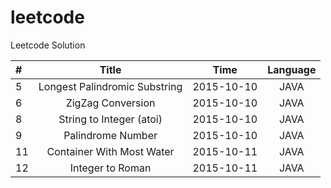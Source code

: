 # leetcode
Leetcode Solution

|#        | Title           | Time  | Language |
|:------- |:---------------:|:-----:|:--------:|
| 5 | Longest Palindromic Substring | 2015-10-10 | JAVA |
| 6 | ZigZag Conversion | 2015-10-10 | JAVA |
| 8 | String to Integer (atoi) | 2015-10-10 | JAVA |
| 9 | Palindrome Number | 2015-10-10 | JAVA |
| 11 | Container With Most Water | 2015-10-11 | JAVA |
| 12 | Integer to Roman | 2015-10-11 | JAVA |


